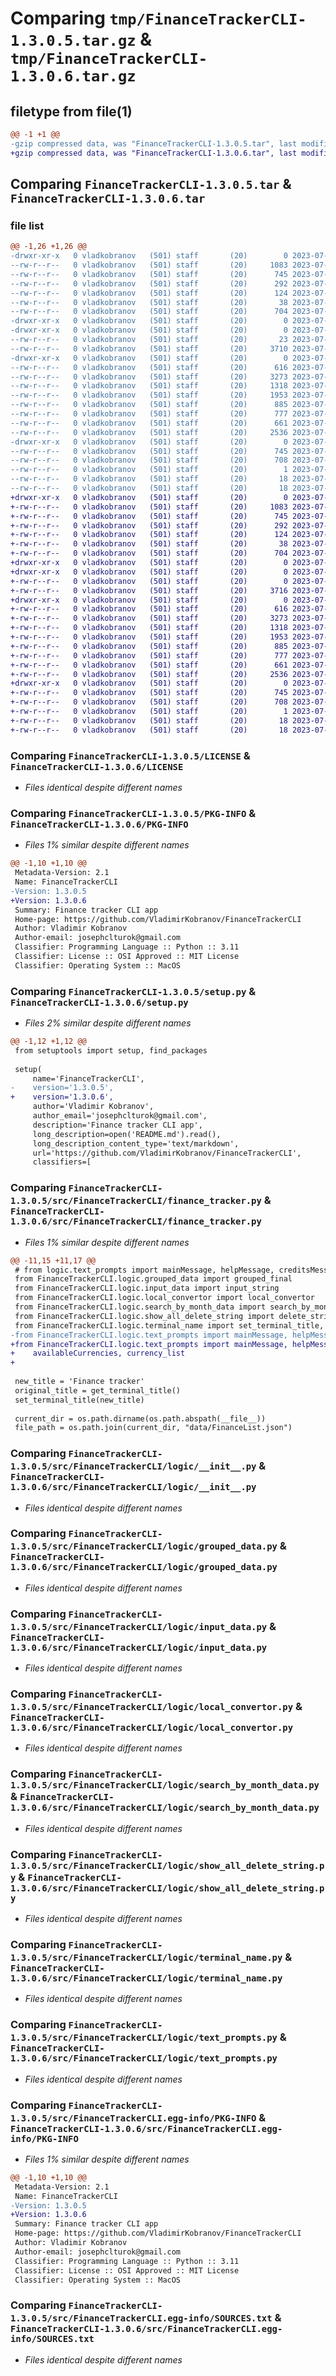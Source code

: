 # Comparing `tmp/FinanceTrackerCLI-1.3.0.5.tar.gz` & `tmp/FinanceTrackerCLI-1.3.0.6.tar.gz`

## filetype from file(1)

```diff
@@ -1 +1 @@
-gzip compressed data, was "FinanceTrackerCLI-1.3.0.5.tar", last modified: Sun Jul 16 18:01:28 2023, max compression
+gzip compressed data, was "FinanceTrackerCLI-1.3.0.6.tar", last modified: Sun Jul 16 18:09:02 2023, max compression
```

## Comparing `FinanceTrackerCLI-1.3.0.5.tar` & `FinanceTrackerCLI-1.3.0.6.tar`

### file list

```diff
@@ -1,26 +1,26 @@
-drwxr-xr-x   0 vladkobranov   (501) staff       (20)        0 2023-07-16 18:01:28.694017 FinanceTrackerCLI-1.3.0.5/
--rw-r--r--   0 vladkobranov   (501) staff       (20)     1083 2023-07-16 13:30:44.000000 FinanceTrackerCLI-1.3.0.5/LICENSE
--rw-r--r--   0 vladkobranov   (501) staff       (20)      745 2023-07-16 18:01:28.693915 FinanceTrackerCLI-1.3.0.5/PKG-INFO
--rw-r--r--   0 vladkobranov   (501) staff       (20)      292 2023-07-16 17:20:08.000000 FinanceTrackerCLI-1.3.0.5/README.md
--rw-r--r--   0 vladkobranov   (501) staff       (20)      124 2023-07-16 16:47:26.000000 FinanceTrackerCLI-1.3.0.5/pyproject.toml
--rw-r--r--   0 vladkobranov   (501) staff       (20)       38 2023-07-16 18:01:28.694053 FinanceTrackerCLI-1.3.0.5/setup.cfg
--rw-r--r--   0 vladkobranov   (501) staff       (20)      704 2023-07-16 18:01:24.000000 FinanceTrackerCLI-1.3.0.5/setup.py
-drwxr-xr-x   0 vladkobranov   (501) staff       (20)        0 2023-07-16 18:01:28.691669 FinanceTrackerCLI-1.3.0.5/src/
-drwxr-xr-x   0 vladkobranov   (501) staff       (20)        0 2023-07-16 18:01:28.692317 FinanceTrackerCLI-1.3.0.5/src/FinanceTrackerCLI/
--rw-r--r--   0 vladkobranov   (501) staff       (20)       23 2023-07-16 18:01:24.000000 FinanceTrackerCLI-1.3.0.5/src/FinanceTrackerCLI/__init__.py
--rw-r--r--   0 vladkobranov   (501) staff       (20)     3710 2023-07-16 17:50:32.000000 FinanceTrackerCLI-1.3.0.5/src/FinanceTrackerCLI/finance_tracker.py
-drwxr-xr-x   0 vladkobranov   (501) staff       (20)        0 2023-07-16 18:01:28.693748 FinanceTrackerCLI-1.3.0.5/src/FinanceTrackerCLI/logic/
--rw-r--r--   0 vladkobranov   (501) staff       (20)      616 2023-07-16 17:52:50.000000 FinanceTrackerCLI-1.3.0.5/src/FinanceTrackerCLI/logic/__init__.py
--rw-r--r--   0 vladkobranov   (501) staff       (20)     3273 2023-07-14 16:14:43.000000 FinanceTrackerCLI-1.3.0.5/src/FinanceTrackerCLI/logic/grouped_data.py
--rw-r--r--   0 vladkobranov   (501) staff       (20)     1318 2023-07-14 16:47:58.000000 FinanceTrackerCLI-1.3.0.5/src/FinanceTrackerCLI/logic/input_data.py
--rw-r--r--   0 vladkobranov   (501) staff       (20)     1953 2023-07-14 16:18:24.000000 FinanceTrackerCLI-1.3.0.5/src/FinanceTrackerCLI/logic/local_convertor.py
--rw-r--r--   0 vladkobranov   (501) staff       (20)      885 2023-07-14 16:21:17.000000 FinanceTrackerCLI-1.3.0.5/src/FinanceTrackerCLI/logic/search_by_month_data.py
--rw-r--r--   0 vladkobranov   (501) staff       (20)      777 2023-07-14 15:39:26.000000 FinanceTrackerCLI-1.3.0.5/src/FinanceTrackerCLI/logic/show_all_delete_string.py
--rw-r--r--   0 vladkobranov   (501) staff       (20)      661 2023-07-12 16:42:26.000000 FinanceTrackerCLI-1.3.0.5/src/FinanceTrackerCLI/logic/terminal_name.py
--rw-r--r--   0 vladkobranov   (501) staff       (20)     2536 2023-07-16 17:20:08.000000 FinanceTrackerCLI-1.3.0.5/src/FinanceTrackerCLI/logic/text_prompts.py
-drwxr-xr-x   0 vladkobranov   (501) staff       (20)        0 2023-07-16 18:01:28.692834 FinanceTrackerCLI-1.3.0.5/src/FinanceTrackerCLI.egg-info/
--rw-r--r--   0 vladkobranov   (501) staff       (20)      745 2023-07-16 18:01:28.000000 FinanceTrackerCLI-1.3.0.5/src/FinanceTrackerCLI.egg-info/PKG-INFO
--rw-r--r--   0 vladkobranov   (501) staff       (20)      708 2023-07-16 18:01:28.000000 FinanceTrackerCLI-1.3.0.5/src/FinanceTrackerCLI.egg-info/SOURCES.txt
--rw-r--r--   0 vladkobranov   (501) staff       (20)        1 2023-07-16 18:01:28.000000 FinanceTrackerCLI-1.3.0.5/src/FinanceTrackerCLI.egg-info/dependency_links.txt
--rw-r--r--   0 vladkobranov   (501) staff       (20)       18 2023-07-16 18:01:28.000000 FinanceTrackerCLI-1.3.0.5/src/FinanceTrackerCLI.egg-info/requires.txt
--rw-r--r--   0 vladkobranov   (501) staff       (20)       18 2023-07-16 18:01:28.000000 FinanceTrackerCLI-1.3.0.5/src/FinanceTrackerCLI.egg-info/top_level.txt
+drwxr-xr-x   0 vladkobranov   (501) staff       (20)        0 2023-07-16 18:09:02.410544 FinanceTrackerCLI-1.3.0.6/
+-rw-r--r--   0 vladkobranov   (501) staff       (20)     1083 2023-07-16 13:30:44.000000 FinanceTrackerCLI-1.3.0.6/LICENSE
+-rw-r--r--   0 vladkobranov   (501) staff       (20)      745 2023-07-16 18:09:02.410450 FinanceTrackerCLI-1.3.0.6/PKG-INFO
+-rw-r--r--   0 vladkobranov   (501) staff       (20)      292 2023-07-16 17:20:08.000000 FinanceTrackerCLI-1.3.0.6/README.md
+-rw-r--r--   0 vladkobranov   (501) staff       (20)      124 2023-07-16 16:47:26.000000 FinanceTrackerCLI-1.3.0.6/pyproject.toml
+-rw-r--r--   0 vladkobranov   (501) staff       (20)       38 2023-07-16 18:09:02.410580 FinanceTrackerCLI-1.3.0.6/setup.cfg
+-rw-r--r--   0 vladkobranov   (501) staff       (20)      704 2023-07-16 18:08:53.000000 FinanceTrackerCLI-1.3.0.6/setup.py
+drwxr-xr-x   0 vladkobranov   (501) staff       (20)        0 2023-07-16 18:09:02.408203 FinanceTrackerCLI-1.3.0.6/src/
+drwxr-xr-x   0 vladkobranov   (501) staff       (20)        0 2023-07-16 18:09:02.408854 FinanceTrackerCLI-1.3.0.6/src/FinanceTrackerCLI/
+-rw-r--r--   0 vladkobranov   (501) staff       (20)        0 2023-07-16 18:03:57.000000 FinanceTrackerCLI-1.3.0.6/src/FinanceTrackerCLI/__init__.py
+-rw-r--r--   0 vladkobranov   (501) staff       (20)     3716 2023-07-16 18:03:57.000000 FinanceTrackerCLI-1.3.0.6/src/FinanceTrackerCLI/finance_tracker.py
+drwxr-xr-x   0 vladkobranov   (501) staff       (20)        0 2023-07-16 18:09:02.410295 FinanceTrackerCLI-1.3.0.6/src/FinanceTrackerCLI/logic/
+-rw-r--r--   0 vladkobranov   (501) staff       (20)      616 2023-07-16 17:52:50.000000 FinanceTrackerCLI-1.3.0.6/src/FinanceTrackerCLI/logic/__init__.py
+-rw-r--r--   0 vladkobranov   (501) staff       (20)     3273 2023-07-14 16:14:43.000000 FinanceTrackerCLI-1.3.0.6/src/FinanceTrackerCLI/logic/grouped_data.py
+-rw-r--r--   0 vladkobranov   (501) staff       (20)     1318 2023-07-14 16:47:58.000000 FinanceTrackerCLI-1.3.0.6/src/FinanceTrackerCLI/logic/input_data.py
+-rw-r--r--   0 vladkobranov   (501) staff       (20)     1953 2023-07-14 16:18:24.000000 FinanceTrackerCLI-1.3.0.6/src/FinanceTrackerCLI/logic/local_convertor.py
+-rw-r--r--   0 vladkobranov   (501) staff       (20)      885 2023-07-14 16:21:17.000000 FinanceTrackerCLI-1.3.0.6/src/FinanceTrackerCLI/logic/search_by_month_data.py
+-rw-r--r--   0 vladkobranov   (501) staff       (20)      777 2023-07-14 15:39:26.000000 FinanceTrackerCLI-1.3.0.6/src/FinanceTrackerCLI/logic/show_all_delete_string.py
+-rw-r--r--   0 vladkobranov   (501) staff       (20)      661 2023-07-12 16:42:26.000000 FinanceTrackerCLI-1.3.0.6/src/FinanceTrackerCLI/logic/terminal_name.py
+-rw-r--r--   0 vladkobranov   (501) staff       (20)     2536 2023-07-16 17:20:08.000000 FinanceTrackerCLI-1.3.0.6/src/FinanceTrackerCLI/logic/text_prompts.py
+drwxr-xr-x   0 vladkobranov   (501) staff       (20)        0 2023-07-16 18:09:02.409392 FinanceTrackerCLI-1.3.0.6/src/FinanceTrackerCLI.egg-info/
+-rw-r--r--   0 vladkobranov   (501) staff       (20)      745 2023-07-16 18:09:02.000000 FinanceTrackerCLI-1.3.0.6/src/FinanceTrackerCLI.egg-info/PKG-INFO
+-rw-r--r--   0 vladkobranov   (501) staff       (20)      708 2023-07-16 18:09:02.000000 FinanceTrackerCLI-1.3.0.6/src/FinanceTrackerCLI.egg-info/SOURCES.txt
+-rw-r--r--   0 vladkobranov   (501) staff       (20)        1 2023-07-16 18:09:02.000000 FinanceTrackerCLI-1.3.0.6/src/FinanceTrackerCLI.egg-info/dependency_links.txt
+-rw-r--r--   0 vladkobranov   (501) staff       (20)       18 2023-07-16 18:09:02.000000 FinanceTrackerCLI-1.3.0.6/src/FinanceTrackerCLI.egg-info/requires.txt
+-rw-r--r--   0 vladkobranov   (501) staff       (20)       18 2023-07-16 18:09:02.000000 FinanceTrackerCLI-1.3.0.6/src/FinanceTrackerCLI.egg-info/top_level.txt
```

### Comparing `FinanceTrackerCLI-1.3.0.5/LICENSE` & `FinanceTrackerCLI-1.3.0.6/LICENSE`

 * *Files identical despite different names*

### Comparing `FinanceTrackerCLI-1.3.0.5/PKG-INFO` & `FinanceTrackerCLI-1.3.0.6/PKG-INFO`

 * *Files 1% similar despite different names*

```diff
@@ -1,10 +1,10 @@
 Metadata-Version: 2.1
 Name: FinanceTrackerCLI
-Version: 1.3.0.5
+Version: 1.3.0.6
 Summary: Finance tracker CLI app
 Home-page: https://github.com/VladimirKobranov/FinanceTrackerCLI
 Author: Vladimir Kobranov
 Author-email: josephclturok@gmail.com
 Classifier: Programming Language :: Python :: 3.11
 Classifier: License :: OSI Approved :: MIT License
 Classifier: Operating System :: MacOS
```

### Comparing `FinanceTrackerCLI-1.3.0.5/setup.py` & `FinanceTrackerCLI-1.3.0.6/setup.py`

 * *Files 2% similar despite different names*

```diff
@@ -1,12 +1,12 @@
 from setuptools import setup, find_packages
 
 setup(
     name='FinanceTrackerCLI',
-    version='1.3.0.5',
+    version='1.3.0.6',
     author='Vladimir Kobranov',
     author_email='josephclturok@gmail.com',
     description='Finance tracker CLI app',
     long_description=open('README.md').read(),
     long_description_content_type='text/markdown',
     url='https://github.com/VladimirKobranov/FinanceTrackerCLI',
     classifiers=[
```

### Comparing `FinanceTrackerCLI-1.3.0.5/src/FinanceTrackerCLI/finance_tracker.py` & `FinanceTrackerCLI-1.3.0.6/src/FinanceTrackerCLI/finance_tracker.py`

 * *Files 1% similar despite different names*

```diff
@@ -11,15 +11,17 @@
 # from logic.text_prompts import mainMessage, helpMessage, creditsMessage, availableCurrencies, currency_list
 from FinanceTrackerCLI.logic.grouped_data import grouped_final
 from FinanceTrackerCLI.logic.input_data import input_string
 from FinanceTrackerCLI.logic.local_convertor import local_convertor
 from FinanceTrackerCLI.logic.search_by_month_data import search_by_month
 from FinanceTrackerCLI.logic.show_all_delete_string import delete_string
 from FinanceTrackerCLI.logic.terminal_name import set_terminal_title, get_terminal_title
-from FinanceTrackerCLI.logic.text_prompts import mainMessage, helpMessage, creditsMessage, availableCurrencies, currency_list
+from FinanceTrackerCLI.logic.text_prompts import mainMessage, helpMessage, creditsMessage,\
+    availableCurrencies, currency_list
+
 
 new_title = 'Finance tracker'
 original_title = get_terminal_title()
 set_terminal_title(new_title)
 
 current_dir = os.path.dirname(os.path.abspath(__file__))
 file_path = os.path.join(current_dir, "data/FinanceList.json")
```

### Comparing `FinanceTrackerCLI-1.3.0.5/src/FinanceTrackerCLI/logic/__init__.py` & `FinanceTrackerCLI-1.3.0.6/src/FinanceTrackerCLI/logic/__init__.py`

 * *Files identical despite different names*

### Comparing `FinanceTrackerCLI-1.3.0.5/src/FinanceTrackerCLI/logic/grouped_data.py` & `FinanceTrackerCLI-1.3.0.6/src/FinanceTrackerCLI/logic/grouped_data.py`

 * *Files identical despite different names*

### Comparing `FinanceTrackerCLI-1.3.0.5/src/FinanceTrackerCLI/logic/input_data.py` & `FinanceTrackerCLI-1.3.0.6/src/FinanceTrackerCLI/logic/input_data.py`

 * *Files identical despite different names*

### Comparing `FinanceTrackerCLI-1.3.0.5/src/FinanceTrackerCLI/logic/local_convertor.py` & `FinanceTrackerCLI-1.3.0.6/src/FinanceTrackerCLI/logic/local_convertor.py`

 * *Files identical despite different names*

### Comparing `FinanceTrackerCLI-1.3.0.5/src/FinanceTrackerCLI/logic/search_by_month_data.py` & `FinanceTrackerCLI-1.3.0.6/src/FinanceTrackerCLI/logic/search_by_month_data.py`

 * *Files identical despite different names*

### Comparing `FinanceTrackerCLI-1.3.0.5/src/FinanceTrackerCLI/logic/show_all_delete_string.py` & `FinanceTrackerCLI-1.3.0.6/src/FinanceTrackerCLI/logic/show_all_delete_string.py`

 * *Files identical despite different names*

### Comparing `FinanceTrackerCLI-1.3.0.5/src/FinanceTrackerCLI/logic/terminal_name.py` & `FinanceTrackerCLI-1.3.0.6/src/FinanceTrackerCLI/logic/terminal_name.py`

 * *Files identical despite different names*

### Comparing `FinanceTrackerCLI-1.3.0.5/src/FinanceTrackerCLI/logic/text_prompts.py` & `FinanceTrackerCLI-1.3.0.6/src/FinanceTrackerCLI/logic/text_prompts.py`

 * *Files identical despite different names*

### Comparing `FinanceTrackerCLI-1.3.0.5/src/FinanceTrackerCLI.egg-info/PKG-INFO` & `FinanceTrackerCLI-1.3.0.6/src/FinanceTrackerCLI.egg-info/PKG-INFO`

 * *Files 1% similar despite different names*

```diff
@@ -1,10 +1,10 @@
 Metadata-Version: 2.1
 Name: FinanceTrackerCLI
-Version: 1.3.0.5
+Version: 1.3.0.6
 Summary: Finance tracker CLI app
 Home-page: https://github.com/VladimirKobranov/FinanceTrackerCLI
 Author: Vladimir Kobranov
 Author-email: josephclturok@gmail.com
 Classifier: Programming Language :: Python :: 3.11
 Classifier: License :: OSI Approved :: MIT License
 Classifier: Operating System :: MacOS
```

### Comparing `FinanceTrackerCLI-1.3.0.5/src/FinanceTrackerCLI.egg-info/SOURCES.txt` & `FinanceTrackerCLI-1.3.0.6/src/FinanceTrackerCLI.egg-info/SOURCES.txt`

 * *Files identical despite different names*

